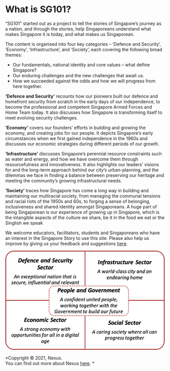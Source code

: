 # What is SG101? 
“SG101” started out as a project to tell the stories of Singapore’s journey as a nation, and through the stories, help Singaporeans understand what makes Singapore it is today, and what makes us Singaporean. 

The content is organised into four key categories – ‘Defence and Security’, ‘Economy’, ‘Infrastructure’, and ‘Society’, each covering the following broad themes:

* Our fundamentals, national identity and core values – what define Singapore?
* Our enduring challenges and the new challenges that await us.
* How we succeeded against the odds and how we will progress from here together.

**‘Defence and Security’** recounts how our pioneers built our defence and homefront security from scratch in the early days of our independence, to become the professional and competent Singapore Armed Forces and Home Team today. It also discusses how Singapore is transforming itself to meet evolving security challenges.

**‘Economy’** covers our founders’ efforts in building and growing the economy, and creating jobs for our people. It depicts Singapore’s early circumstances when we first gained independence in the 1960s and discusses our economic strategies during different periods of our growth. 

**‘Infrastructure’** discusses Singapore’s perennial resource constraints such as water and energy, and how we have overcome them through resourcefulness and innovativeness. It also highlights our leaders’ visions for and the long-term approach behind our city’s urban-planning, and the dilemmas we face in finding a balance between preserving our heritage and meeting the community’s growing infrastructural needs.

**‘Society’** traces how Singapore has come a long way in building and maintaining our multiracial society, from managing the communal tensions and racial riots of the 1950s and 60s, to forging a sense of belonging, inclusiveness and shared identity amongst Singaporeans. A huge part of being Singaporean is our experience of growing up in Singapore, which is the intangible aspects of the culture we share, be it in the food we eat or the Singlish we speak 

We welcome educators, facilitators, students and Singaporeans who have an interest in the Singapore Story to use this site. Please also help us improve by giving us your feedback and suggestions [here](https://go.gov.sg/sg101survey).  


![Alternative Text](/assets/1.png)
	
	
	
*Copyright © 2021, Nexus. <br>
You can find out more about Nexus [here](https://https://www.mindef.gov.sg/oms/nexus/index.html). *
